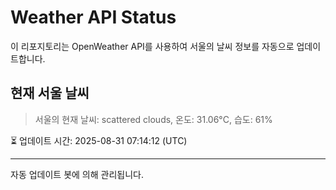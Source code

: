 
# Weather API Status

이 리포지토리는 OpenWeather API를 사용하여 서울의 날씨 정보를 자동으로 업데이트합니다.

## 현재 서울 날씨
> 서울의 현재 날씨: scattered clouds, 온도: 31.06°C, 습도: 61%

⏳ 업데이트 시간: 2025-08-31 07:14:12 (UTC)

---
자동 업데이트 봇에 의해 관리됩니다.
